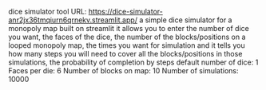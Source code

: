 dice simulator tool URL: https://dice-simulator-anr2jx36tmqiurn6qrnekv.streamlit.app/
a simple dice simulator for a monopoly map built on streamlit
it allows you to enter the number of dice you want, the faces of the dice, the number of the blocks/positions on a looped monopoly map, the times you want for simulation
and it tells you how many steps you will need to cover all the blocks/positions in those simulations, the probability of completion by steps
default
number of dice: 1
Faces per die: 6
Number of blocks on map: 10
Number of simulations: 10000
